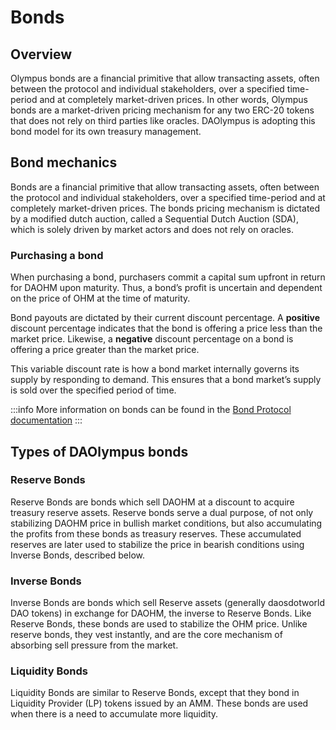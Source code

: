 # Bonds

## Overview
Olympus bonds are a financial primitive that allow transacting assets, often between the protocol and individual stakeholders, over a specified time-period and at completely market-driven prices. In other words, Olympus bonds are a market-driven pricing mechanism for any two ERC-20 tokens that does not rely on third parties like oracles. DAOlympus is adopting this bond model for its own treasury management.


## Bond mechanics
Bonds are a financial primitive that allow transacting assets, often between the protocol and individual stakeholders, over a specified time-period and at completely market-driven prices. The bonds pricing mechanism is dictated by a modified dutch auction, called a Sequential Dutch Auction (SDA), which is solely driven by market actors and does not rely on oracles. 


### Purchasing a bond
When purchasing a bond, purchasers commit a capital sum upfront in return for DAOHM upon maturity. Thus, a bond’s profit is uncertain and dependent on the price of OHM at the time of maturity.

Bond payouts are dictated by their current discount percentage. A **positive** discount percentage indicates that the bond is offering a price less than the market price. Likewise, a **negative** discount percentage on a bond is offering a price greater than the market price.

This variable discount rate is how a bond market internally governs its supply by responding to demand. This ensures that a bond market’s supply is sold over the specified period of time.

:::info 
More information on bonds can be found in the
[Bond Protocol documentation](https://docs.bondprotocol.finance/)
:::

## Types of DAOlympus bonds

### Reserve Bonds
Reserve Bonds are bonds which sell DAOHM at a discount to acquire treasury reserve assets. Reserve bonds serve a dual purpose, of not only stabilizing DAOHM price in bullish market conditions, but also accumulating the profits from these bonds as treasury reserves. These accumulated reserves are later used to stabilize the price in bearish conditions using Inverse Bonds, described below.

### Inverse Bonds
Inverse Bonds are bonds which sell Reserve assets (generally daosdotworld DAO tokens) in exchange for DAOHM, the inverse to Reserve Bonds. Like Reserve Bonds, these bonds are used to stabilize the OHM price.
Unlike reserve bonds, they vest instantly, and are the core mechanism of absorbing sell pressure from the market.

### Liquidity Bonds
Liquidity Bonds are similar to Reserve Bonds, except that they bond in Liquidity Provider (LP) tokens issued by an AMM. These bonds are used when there is a need to accumulate more liquidity.
